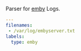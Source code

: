 Parser for [emby](https://emby.media) Logs.

```yaml
---
filenames:
 - /var/log/embyserver.txt
labels:
  type: emby
```